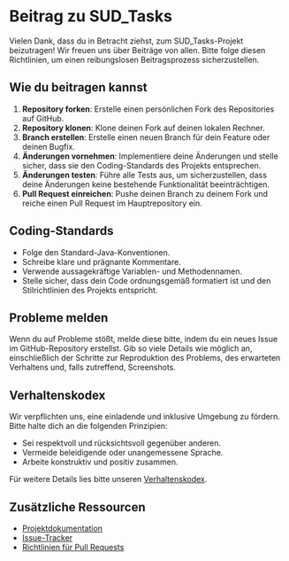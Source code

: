 # Beitrag zu SUD_Tasks

Vielen Dank, dass du in Betracht ziehst, zum SUD_Tasks-Projekt beizutragen! Wir freuen uns über Beiträge von allen. Bitte folge diesen Richtlinien, um einen reibungslosen Beitragsprozess sicherzustellen.

## Wie du beitragen kannst

1. **Repository forken**: Erstelle einen persönlichen Fork des Repositories auf GitHub.
2. **Repository klonen**: Klone deinen Fork auf deinen lokalen Rechner.
3. **Branch erstellen**: Erstelle einen neuen Branch für dein Feature oder deinen Bugfix.
4. **Änderungen vornehmen**: Implementiere deine Änderungen und stelle sicher, dass sie den Coding-Standards des Projekts entsprechen.
5. **Änderungen testen**: Führe alle Tests aus, um sicherzustellen, dass deine Änderungen keine bestehende Funktionalität beeinträchtigen.
6. **Pull Request einreichen**: Pushe deinen Branch zu deinem Fork und reiche einen Pull Request im Hauptrepository ein.

## Coding-Standards

- Folge den Standard-Java-Konventionen.
- Schreibe klare und prägnante Kommentare.
- Verwende aussagekräftige Variablen- und Methodennamen.
- Stelle sicher, dass dein Code ordnungsgemäß formatiert ist und den Stilrichtlinien des Projekts entspricht.

## Probleme melden

Wenn du auf Probleme stößt, melde diese bitte, indem du ein neues Issue im GitHub-Repository erstellst. Gib so viele Details wie möglich an, einschließlich der Schritte zur Reproduktion des Problems, des erwarteten Verhaltens und, falls zutreffend, Screenshots.

## Verhaltenskodex

Wir verpflichten uns, eine einladende und inklusive Umgebung zu fördern. Bitte halte dich an die folgenden Prinzipien:

- Sei respektvoll und rücksichtsvoll gegenüber anderen.
- Vermeide beleidigende oder unangemessene Sprache.
- Arbeite konstruktiv und positiv zusammen.

Für weitere Details lies bitte unseren [Verhaltenskodex](CODE_OF_CONDUCT.md).

## Zusätzliche Ressourcen

- [Projektdokumentation](docs/README.md)
- [Issue-Tracker](https://github.com/DinosaursAreCute/SUD_Tasks/issues)
- [Richtlinien für Pull Requests](docs/PULL_REQUEST_TEMPLATE.md)

